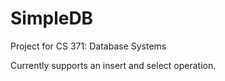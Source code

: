 # SimpleDB

Project for CS 371: Database Systems

Currently supports an insert and select operation.
